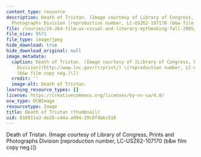 ```yaml
---
content_type: resource
description: Death of Tristan. (Image courtesy of Library of Congress, Prints and
  Photographs Division [reproduction number, LC-USZ62-107170 (b&w film copy neg.)])
file: /courses/24-264-film-as-visual-and-literary-mythmaking-fall-2005/816911a3de28c44aa99429c8f4b6c518_24-264f05-th.jpg
file_size: 9571
file_type: image/jpeg
hide_download: true
hide_download_original: null
image_metadata:
  caption: Death of Tristan. (Image courtesy of [Library of Congress, Prints and Photographs
    Division](http://www.loc.gov/rr/print/) \[reproduction number, LC-USZ62-107170
    (b&w film copy neg.)\])
  credit: ''
  image-alt: Death of Tristan.
learning_resource_types: []
license: https://creativecommons.org/licenses/by-nc-sa/4.0/
ocw_type: OCWImage
resourcetype: Image
title: Death of Tristan (thumbnail)
uid: 816911a3-de28-c44a-a994-29c8f4b6c518
---
```

Death of Tristan. (Image courtesy of Library of Congress, Prints and Photographs Division [reproduction number, LC-USZ62-107170 (b&w film copy neg.)])